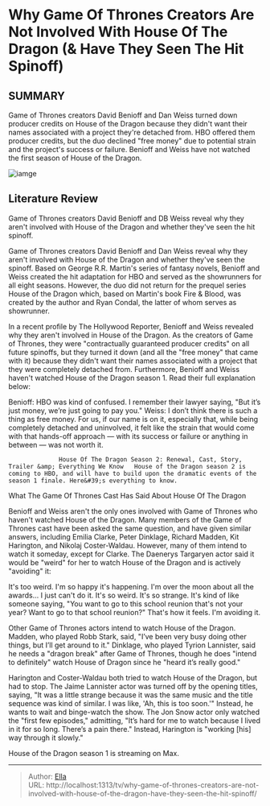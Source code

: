 # Why Game Of Thrones Creators Are Not Involved With House Of The Dragon (&amp; Have They Seen The Hit Spinoff)


## SUMMARY 



  Game of Thrones creators David Benioff and Dan Weiss turned down producer credits on House of the Dragon because they didn&#39;t want their names associated with a project they&#39;re detached from.   HBO offered them producer credits, but the duo declined &#34;free money&#34; due to potential strain and the project&#39;s success or failure.   Benioff and Weiss have not watched the first season of House of the Dragon.  

![iamge](https://static1.srcdn.com/wordpress/wp-content/uploads/wm/2023/11/kit-harington-as-jon-snow-in-game-of-thrones-and-emma-d-arcy-as-rhaenyra-wearing-a-crown-in-house-of-the-dragon.jpeg)

## Literature Review
Game of Thrones creators David Benioff and DB Weiss reveal why they aren&#39;t involved with House of the Dragon and whether they&#39;ve seen the hit spinoff.




Game of Thrones creators David Benioff and Dan Weiss reveal why they aren&#39;t involved with House of the Dragon and whether they&#39;ve seen the spinoff. Based on George R.R. Martin&#39;s series of fantasy novels, Benioff and Weiss created the hit adaptation for HBO and served as the showrunners for all eight seasons. However, the duo did not return for the prequel series House of the Dragon which, based on Martin&#39;s book Fire &amp; Blood, was created by the author and Ryan Condal, the latter of whom serves as showrunner.




In a recent profile by The Hollywood Reporter, Benioff and Weiss revealed why they aren&#39;t involved in House of the Dragon. As the creators of Game of Thrones, they were &#34;contractually guaranteed producer credits&#34; on all future spinoffs, but they turned it down (and all the &#34;free money&#34; that came with it) because they didn&#39;t want their names associated with a project that they were completely detached from. Furthermore, Benioff and Weiss haven&#39;t watched House of the Dragon season 1. Read their full explanation below:


Benioff: HBO was kind of confused. I remember their lawyer saying, &#34;But it’s just money, we’re just going to pay you.&#34;
Weiss: I don’t think there is such a thing as free money. For us, if our name is on it, especially that, while being completely detached and uninvolved, it felt like the strain that would come with that hands-off approach — with its success or failure or anything in between — was not worth it.





                  House Of The Dragon Season 2: Renewal, Cast, Story, Trailer &amp; Everything We Know   House of the Dragon season 2 is coming to HBO, and will have to build upon the dramatic events of the season 1 finale. Here&#39;s everything to know.    


 What The Game Of Thrones Cast Has Said About House Of The Dragon 
          

Benioff and Weiss aren&#39;t the only ones involved with Game of Thrones who haven&#39;t watched House of the Dragon. Many members of the Game of Thrones cast have been asked the same question, and have given similar answers, including Emilia Clarke, Peter Dinklage, Richard Madden, Kit Harington, and Nikolaj Coster-Waldau. However, many of them intend to watch it someday, except for Clarke. The Daenerys Targaryen actor said it would be &#34;weird&#34; for her to watch House of the Dragon and is actively &#34;avoiding&#34; it:






It&#39;s too weird. I&#39;m so happy it&#39;s happening. I&#39;m over the moon about all the awards... I just can&#39;t do it. It&#39;s so weird. It&#39;s so strange. It&#39;s kind of like someone saying, &#34;You want to go to this school reunion that&#39;s not your year? Want to go to that school reunion?&#34; That&#39;s how it feels. I&#39;m avoiding it.




Other Game of Thrones actors intend to watch House of the Dragon. Madden, who played Robb Stark, said, &#34;I’ve been very busy doing other things, but I’ll get around to it.&#34; Dinklage, who played Tyrion Lannister, said he needs a &#34;dragon break&#34; after Game of Thrones, though he does &#34;intend to definitely&#34; watch House of Dragon since he &#34;heard it’s really good.&#34;

Harington and Coster-Waldau both tried to watch House of the Dragon, but had to stop. The Jaime Lannister actor was turned off by the opening titles, saying, &#34;It was a little strange because it was the same music and the title sequence was kind of similar. I was like, &#39;Ah, this is too soon.&#39;&#34; Instead, he wants to wait and binge-watch the show. The Jon Snow actor only watched the &#34;first few episodes,&#34; admitting, &#34;It’s hard for me to watch because I lived in it for so long. There’s a pain there.&#34; Instead, Harington is &#34;working [his] way through it slowly.&#34;






House of the Dragon season 1 is streaming on Max.






---

> Author: [Ella](https://instagram.hk.cn/)  
> URL: http://localhost:1313/tv/why-game-of-thrones-creators-are-not-involved-with-house-of-the-dragon-have-they-seen-the-hit-spinoff/  

